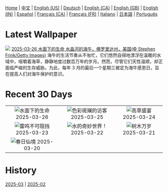 [Home](../README.md) | [中文](zh-CN.md) | [English (US)](en-US.md) | [Deutsch](de-DE.md) | [English (CA)](en-CA.md) | [English (GB)](en-GB.md) | [English (IN)](en-IN.md) | [Español](es-ES.md) | [Français (CA)](fr-CA.md) | [Français (FR)](fr-FR.md) | [Italiano](it-IT.md) | [日本語](ja-JP.md) | [Português](pt-BR.md)

# Latest Wallpaper
![](https://www.bing.com/th?id=OHR.CrystalManatee_ZH-CN7547286414_UHD.jpg)
[2025-03-26 水面下的生命 水晶河的海牛，佛罗里达州，美国(© Stephen Frink/Getty Images)](https://www.bing.com/th?id=OHR.CrystalManatee_ZH-CN7547286414_UHD.jpg)
海牛的生活节奏从不匆忙，它们悠然自得地漂浮在温暖的水域中，咀嚼着海草，静静地度过数百万年的岁月。然而，尽管它们天性温顺，却正面临严峻的生存威胁。为此，每年 3 月的最后一个星期三被定为海牛感恩日，旨在提高人们对海牛保护的意识。

# Recent 30 Days
|  |  |  |
|:---:|:---:|:---:|
| ![](https://www.bing.com/th?id=OHR.CrystalManatee_ZH-CN7547286414_400x240.jpg "水面下的生命") 2025-03-26 | ![](https://www.bing.com/th?id=OHR.GoldfinchSunflower_ZH-CN7276848190_400x240.jpg "色彩斑斓的访客") 2025-03-25 | ![](https://www.bing.com/th?id=OHR.ElephantGrass_ZH-CN7110191053_400x240.jpg "高草盛宴") 2025-03-24 |
| ![](https://www.bing.com/th?id=OHR.NebraskaStorm_ZH-CN6944682381_400x240.jpg "雷鸣不可阻挡") 2025-03-23 | ![](https://www.bing.com/th?id=OHR.CenoteLilies_ZH-CN5915682591_400x240.jpg "水的奇妙世界！") 2025-03-22 | ![](https://www.bing.com/th?id=OHR.DanumValley_ZH-CN5786482012_400x240.jpg "树木万岁") 2025-03-21 |
| ![](https://www.bing.com/th?id=OHR.SpringequinoxY25_ZH-CN1635828827_400x240.jpg "春日仙境") 2025-03-20 |  |  |

# History
[2025-03](../archives/wallpaper/zh-CN/w_2025_03.md) | [2025-02](../archives/wallpaper/zh-CN/w_2025_02.md)
